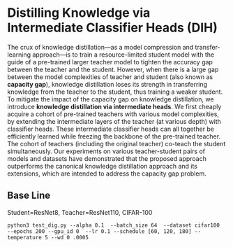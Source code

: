 # Distilling Knowledge via Intermediate Classifier Heads (DIH)
<p text-align: justify>
The crux of knowledge distillation—as a model
compression and transfer-learning approach—is
to train a resource-limited student model with
the guide of a pre-trained larger teacher model
to tighten the accuracy gap between the teacher
and the student. However, when there is a large
gap between the model complexities of teacher
  and student (also known as <b>capacity gap</b>), knowledge
distillation loses its strength in transferring
knowledge from the teacher to the student, thus
training a weaker student. To mitigate the impact
of the capacity gap on knowledge distillation,
we introduce <b>knowledge distillation via intermediate
  heads</b>. We first cheaply acquire a cohort
of pre-trained teachers with various model complexities,
by extending the intermediate layers
of the teacher (at various depth) with classifier
heads. These intermediate classifier heads can
all together be efficiently learned while freezing
the backbone of the pre-trained teacher. The cohort
of teachers (including the original teacher)
co-teach the student simultaneously. Our experiments
on various teacher-student pairs of models
and datasets have demonstrated that the proposed
approach outperforms the canonical knowledge
distillation approach and its extensions, which are
intended to address the capacity gap problem.
  </p>
  
  <section>
  <h2>Base Line</h2>
  <p>Student=ResNet8, Teacher=ResNet110, CIFAR-100  </p>
  <code>python3 test_dig.py --alpha 0.1  --batch_size 64  --dataset cifar100  --epochs 200 --gpu_id 0  --lr 0.1 --schedule [60, 120, 180] --temperature 5 --wd 0 .0005
</code>
  

  
</section>
